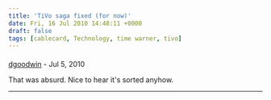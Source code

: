 ```yaml
---
title: 'TiVo saga fixed (for now)'
date: Fri, 16 Jul 2010 14:48:11 +0000
draft: false
tags: [cablecard, Technology, time warner, tivo]
---
```



#### 
[dgoodwin]( "herkel@fnordia.org") - <time datetime="2010-07-16 18:33:00">Jul 5, 2010</time>

That was absurd. Nice to hear it's sorted anyhow.
<hr />
